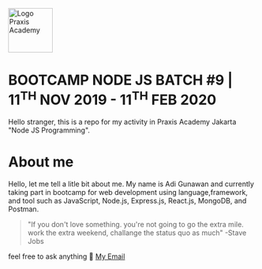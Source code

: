 <img src="https://pbs.twimg.com/profile_images/1142689238170738688/D3SOTvOh_400x400.jpg" alt="Logo Praxis Academy" width="90" height="90">

# BOOTCAMP NODE JS BATCH #9 | 11<sup>TH</sup> NOV 2019 - 11<sup>TH</sup> FEB 2020
Hello stranger, this is a repo for my activity in Praxis Academy Jakarta "Node JS Programming".


# About me
Hello, let me tell a litle bit about me. My name is Adi Gunawan and currently taking part in bootcamp for web development using language,framework, and tool such as JavaScript, Node.js, Express.js, React.js, MongoDB, and Postman. 


>"If you don't love something. you're not going to go the extra mile. work the extra weekend, challange the status quo as much" -Stave Jobs

feel free to ask anything
:email: [My Email](mailto:inbox.adigunawan@gmail.com)
